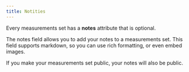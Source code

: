 ```yaml
---
title: Notities
---
```


Every measurements set has a **notes** attribute that is optional.

The notes field allows you to add your notes to a measurements set. This field supports markdown, so you can use rich formatting, or even embed images.

<Note>
If you make your measurements set public, your notes will also be public.
</Note>
